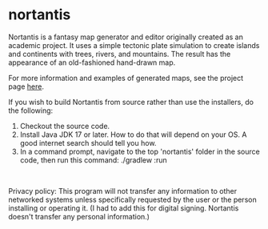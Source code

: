 # nortantis
Nortantis is a fantasy map generator and editor originally created as an academic project. It uses a simple tectonic plate simulation to create islands and continents with trees, rivers, and mountains. The result has the appearance of an old-fashioned hand-drawn map.

For more information and examples of generated maps, see the project page <a href="https://jandjheydorn.com/nortantis">here</a>.

If you wish to build Nortantis from source rather than use the installers, do the following:
<ol>
	<li>Checkout the source code.</li>
	<li>Install Java JDK 17 or later. How to do that will depend on your OS. A good internet search should tell you how.</li>
	<li>In a command prompt, navigate to the top 'nortantis' folder in the source code, then run this command: ./gradlew :run
</ol>

<br>

Privacy policy: This program will not transfer any information to other networked systems unless specifically requested by the user or the person installing or operating it. (I had to add this for digital signing. Nortantis doesn't transfer any personal information.)
